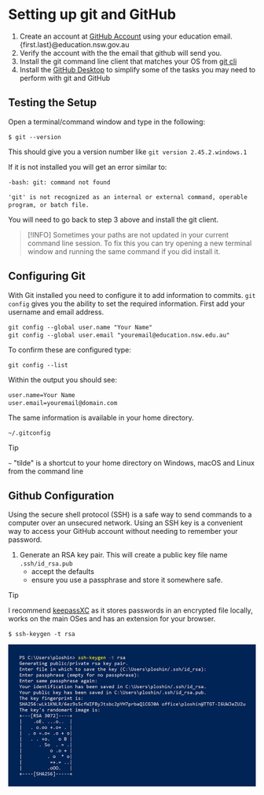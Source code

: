 # Setting up git and GitHub

1. Create an account at [GitHub Account](https://github.com/signup) using your education email. {first.last}@education.nsw.gov.au
1. Verify the account with the the email that github will send you.
1. Install the git command line client that matches your OS from [git cli](https://www.git-scm.com/downloads)
1. Install the [GitHub Desktop](https://desktop.github.com/) to simplify some of the tasks you may need to perform with git and GitHub

## Testing the Setup

Open a terminal/command window and type in the following:
```console
$ git --version
```
This should give you a version number like `git version 2.45.2.windows.1`

If it is not installed you will get an error similar to:
```
-bash: git: command not found
```
```
'git' is not recognized as an internal or external command, operable program, or batch file.
```
You will need to go back to step 3 above and install the git client.  

> [!INFO]
> Sometimes your paths are not updated in your current command line session. To fix this you can try opening a new terminal window and running the same command if you did install it.

## Configuring Git
With Git installed you need to configure it to add information to commits. `git config` gives you the ability to set the required information. First add your username and email address.

```console
git config --global user.name "Your Name"
git config --global user.email "youremail@education.nsw.edu.au"
```

To confirm these are configured type:
```console
git config --list
```
Within the output you should see:
```
user.name=Your Name
user.email=youremail@domain.com
```
The same information is available in your home directory. 
```
~/.gitconfig
```
> [!TIP]
> `~` "tilde" is a shortcut to your home directory on Windows, macOS and Linux from the command line

## Github Configuration
Using the secure shell protocol (SSH) is a safe way to send commands to a computer over an unsecured network. Using an SSH key is a convenient way to access your GitHub account without needing to remember your password.

1. Generate an RSA key pair. This will create a public key file name `.ssh/id_rsa.pub`
    - accept the defaults
    - ensure you use a passphrase and store it somewhere safe. 
> [!TIP]
> I recommend [keepassXC](https://keepassxc.org/) as it stores passwords in an encrypted file locally, works on the main OSes and has an extension for your browser.

```console
$ ssh-keygen -t rsa
```
![](images/ssh_keygen_for_remote_server-f.jpg)
